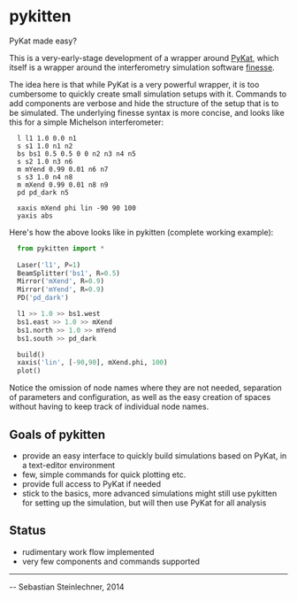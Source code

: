 pykitten
========  

PyKat made easy?

This is a very-early-stage development of a wrapper around [PyKat][1], which
itself is a wrapper around the interferometry simulation software [finesse][2].

The idea here is that while PyKat is a very powerful wrapper, it is too
cumbersome to quickly create small simulation setups with it. Commands to add
components are verbose and hide the structure of the setup that is to be
simulated. The underlying finesse syntax is more concise, and looks like this
for a simple Michelson interferometer:

```
  l l1 1.0 0.0 n1
  s s1 1.0 n1 n2
  bs bs1 0.5 0.5 0 0 n2 n3 n4 n5
  s s2 1.0 n3 n6
  m mYend 0.99 0.01 n6 n7
  s s3 1.0 n4 n8
  m mXend 0.99 0.01 n8 n9
  pd pd_dark n5

  xaxis mXend phi lin -90 90 100
  yaxis abs
```

Here's how the above looks like in pykitten (complete working example):

```python
  from pykitten import *
  
  Laser('l1', P=1)
  BeamSplitter('bs1', R=0.5)
  Mirror('mXend', R=0.9)
  Mirror('mYend', R=0.9)
  PD('pd_dark')

  l1 >> 1.0 >> bs1.west
  bs1.east >> 1.0 >> mXend
  bs1.north >> 1.0 >> mYend
  bs1.south >> pd_dark

  build()
  xaxis('lin', [-90,90], mXend.phi, 100)
  plot()
```

Notice the omission of node names where they are not needed, separation of
parameters and configuration, as well as the easy creation of spaces without
having to keep track of individual node names.

Goals of pykitten
-----------------
- provide an easy interface to quickly build simulations based on PyKat,
  in a text-editor environment
- few, simple commands for quick plotting etc.
- provide full access to PyKat if needed
- stick to the basics, more advanced simulations might still use pykitten
  for setting up the simulation, but will then use PyKat for all analysis

Status
------
- rudimentary work flow implemented
- very few components and commands supported
  
---
-- Sebastian Steinlechner, 2014

[1]: http://gwoptics.org/pykat
[2]: http://gwoptics.org/finesse
